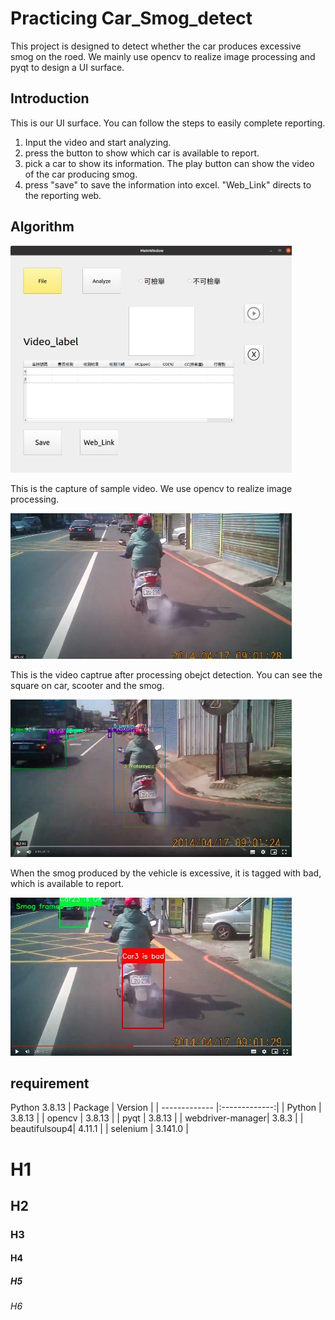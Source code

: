 # Practicing Car_Smog_detect

This project is designed to detect whether the car produces excessive smog on the roed. We mainly use opencv to realize image processing and pyqt to design a UI surface.


## Introduction
This is our UI surface. You can follow the steps to easily complete reporting.
1. Input the video and start analyzing.
2. press the button to show which car is available to report.
3. pick a car to show its information. The play button can show the video of the car producing smog.
4. press "save" to save the information into excel. "Web_Link" directs to the reporting web.

## Algorithm

![測試](https://github.com/dabanshaw/smog_detect_project/blob/master/surface.jpeg "test")

This is the capture of sample video. We use opencv to realize image processing. 

![測試](https://github.com/dabanshaw/smog_detect_project/blob/master/sample.jpeg "test")

This is the video captrue after processing obejct detection. You can see the square on car, scooter and the smog.

![測試](https://github.com/dabanshaw/smog_detect_project/blob/master/object_detect.jpeg "test")

When the smog produced by the vehicle is excessive, it is tagged with bad, which is available to report.

![測試](https://github.com/dabanshaw/smog_detect_project/blob/master/smog.jpeg "test")



## requirement
Python 3.8.13
| Package       | Version       |
| ------------- |:-------------:|
| Python        | 3.8.13        |
| opencv        | 3.8.13        |
| pyqt          | 3.8.13        |
| webdriver-manager| 3.8.3      |
| beautifulsoup4| 4.11.1        |
| selenium | 3.141.0        |



# H1
## H2
### H3
#### H4
##### H5
###### H6
